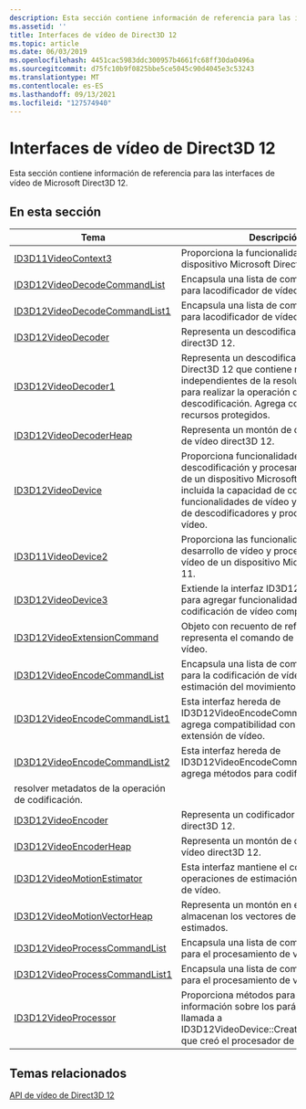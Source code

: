 ```yaml
---
description: Esta sección contiene información de referencia para las interfaces de vídeo de Microsoft Direct3D 12.
ms.assetid: ''
title: Interfaces de vídeo de Direct3D 12
ms.topic: article
ms.date: 06/03/2019
ms.openlocfilehash: 4451cac5983ddc300957b4661fc68ff30da0496a
ms.sourcegitcommit: d75fc10b9f0825bbe5ce5045c90d4045e3c53243
ms.translationtype: MT
ms.contentlocale: es-ES
ms.lasthandoff: 09/13/2021
ms.locfileid: "127574940"
---
```

# <a name="direct3d-12-video-interfaces"></a>Interfaces de vídeo de Direct3D 12

Esta sección contiene información de referencia para las interfaces de vídeo de Microsoft Direct3D 12.

## <a name="in-this-section"></a>En esta sección



| Tema                                                                                | Descripción                                                                                              |
|---------------------------------------------------------------------------------------|----------------------------------------------------------------------------------------------------------|
| [ID3D11VideoContext3](/windows/desktop/api/d3d11_4/nn-d3d11_4-id3d11videocontext3)  | Proporciona la funcionalidad de vídeo de un dispositivo Microsoft Direct3D 11. |
| [ID3D12VideoDecodeCommandList](/windows/desktop/api/d3d12video/nn-d3d12video-id3d12videodecodecommandlist)  | Encapsula una lista de comandos gráficos para lacodificador de vídeo.|
| [ID3D12VideoDecodeCommandList1](/windows/desktop/api/d3d12video/nn-d3d12video-id3d12videodecodecommandlist1)  | Encapsula una lista de comandos gráficos para lacodificador de vídeo.|
| [ID3D12VideoDecoder](/windows/desktop/api/d3d12video/nn-d3d12video-id3d12videodecoder)  | Representa un descodificador de vídeo direct3D 12.|
| [ID3D12VideoDecoder1](/windows/desktop/api/d3d12video/nn-d3d12video-id3d12videodecoder1)  | Representa un descodificador de vídeo de Direct3D 12 que contiene recursos independientes de la resolución y el estado para realizar la operación de descodificación. Agrega compatibilidad con recursos protegidos.|
| [ID3D12VideoDecoderHeap](/windows/desktop/api/d3d12video/nn-d3d12video-id3d12videodecoderheap)  | Representa un montón de descodificador de vídeo direct3D 12.|
| [ID3D12VideoDevice](/windows/desktop/api/d3d12video/nn-d3d12video-id3d12videodevice)  | Proporciona funcionalidades de descodificación y procesamiento de vídeo de un dispositivo Microsoft Direct3D 12, incluida la capacidad de consultar funcionalidades de vídeo y crear instancias de descodificadores y procesadores de vídeo.|
| [ID3D11VideoDevice2](/windows/desktop/api/d3d11_4/nn-d3d11_4-id3d11videodevice2)  | Proporciona las funcionalidades de desarrollo de vídeo y procesamiento de vídeo de un dispositivo Microsoft Direct3D 11.|
| [ID3D12VideoDevice3](/windows/desktop/api/d3d12video/nn-d3d12video-id3d12videodevice3)  | Extiende la interfaz ID3D12VideoDevice para agregar funcionalidades de codificación de vídeo compatibles.|
| [ID3D12VideoExtensionCommand](/windows/desktop/api/d3d12video/nn-d3d12video-id3d12videoextensioncommand)  | Objeto con recuento de referencias que representa el comando de extensión de vídeo.|
| [ID3D12VideoEncodeCommandList](/windows/desktop/api/d3d12video/nn-d3d12video-id3d12videoencodecommandlist)  | Encapsula una lista de comandos gráficos para la codificación de vídeo, incluida la estimación del movimiento.|
| [ID3D12VideoEncodeCommandList1](/windows/desktop/api/d3d12video/nn-d3d12video-id3d12videoencodecommandlist1)  | Esta interfaz hereda de ID3D12VideoEncodeCommandList y agrega compatibilidad con comandos de extensión de vídeo.|
| [ID3D12VideoEncodeCommandList2](/windows/desktop/api/d3d12video/nn-d3d12video-id3d12videoencodecommandlist2)  | Esta interfaz hereda de ID3D12VideoEncodeCommandList1 y agrega métodos para codificar vídeo y 
resolver metadatos de la operación de codificación.|
| [ID3D12VideoEncoder](/windows/desktop/api/d3d12video/nn-d3d12video-id3d12videoencoder)  | Representa un codificador de vídeo direct3D 12.|
| [ID3D12VideoEncoderHeap](/windows/desktop/api/d3d12video/nn-d3d12video-id3d12videoencoderheap)  | Representa un montón de codificador de vídeo direct3D 12.|
| [ID3D12VideoMotionEstimator](/windows/desktop/api/d3d12video/nn-d3d12video-id3d12videomotionestimator)  | Esta interfaz mantiene el contexto para las operaciones de estimación de movimiento de vídeo.|
| [ID3D12VideoMotionVectorHeap](/windows/desktop/api/d3d12video/nn-d3d12video-id3d12videomotionvectorheap)  | Representa un montón en el que se almacenan los vectores de movimiento estimados.|
| [ID3D12VideoProcessCommandList](/windows/desktop/api/d3d12video/nn-d3d12video-id3d12videoprocesscommandlist)  | Encapsula una lista de comandos gráficos para el procesamiento de vídeo.|
| [ID3D12VideoProcessCommandList1](/windows/desktop/api/d3d12video/nn-d3d12video-id3d12videoprocesscommandlist1)  | Encapsula una lista de comandos gráficos para el procesamiento de vídeo.|
| [ID3D12VideoProcessor](/windows/desktop/api/d3d12video/nn-d3d12video-id3d12videoprocessor)  | Proporciona métodos para obtener información sobre los parámetros de la llamada a ID3D12VideoDevice::CreateVideoProcessor que creó el procesador de vídeo.|



 

## <a name="related-topics"></a>Temas relacionados

<dl> <dt>

[API de vídeo de Direct3D 12](direct3d-12-video-apis.md)
</dt> </dl>

 

 




